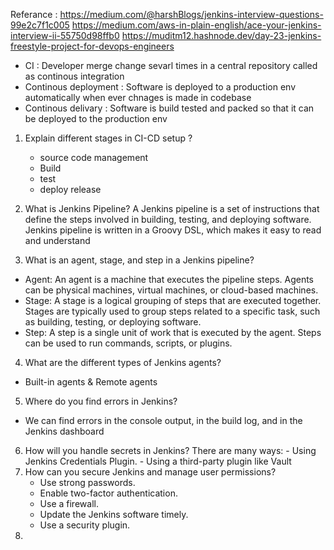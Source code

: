 Referance : https://medium.com/@harshBlogs/jenkins-interview-questions-99e2c7f1c005
            https://medium.com/aws-in-plain-english/ace-your-jenkins-interview-ii-55750d98ffb0
            https://muditm12.hashnode.dev/day-23-jenkins-freestyle-project-for-devops-engineers

- CI : Developer merge change sevarl times in a central repository  called as continous integration 
- Continous deployment : Software is deployed to a production env automatically when ever chnages is made in codebase 
- Continous delivary : Software is build tested and packed so that it can be deployed to the production env 

1) Explain different stages in CI-CD setup ?
   - source code management
   - Build
   - test
   - deploy release
2)  What is Jenkins Pipeline?
A Jenkins pipeline is a set of instructions that define the steps involved in building, testing, and deploying software. Jenkins pipeline is written in a Groovy DSL, which makes it easy to read and understand

3) What is an agent, stage, and step in a Jenkins pipeline?
  -  Agent: An agent is a machine that executes the pipeline steps. Agents can be physical machines, virtual machines, or cloud-based machines.
  -  Stage: A stage is a logical grouping of steps that are executed together. Stages are typically used to group steps related to a specific task, such as building, testing, or deploying software.
  -  Step: A step is a single unit of work that is executed by the agent. Steps can be used to run commands, scripts, or plugins.
4) What are the different types of Jenkins agents?
  - Built-in agents & Remote agents
5) Where do you find errors in Jenkins?
  - We can find errors in the console output, in the build log, and in the Jenkins dashboard

6) How will you handle secrets in Jenkins?
        There are many ways:
         - Using Jenkins Credentials Plugin.
        - Using a third-party plugin like Vault
7) How can you secure Jenkins and manage user permissions?
      - Use strong passwords.
      - Enable two-factor authentication.
      - Use a firewall.
      - Update the Jenkins software timely.
      - Use a security plugin.
8) 
